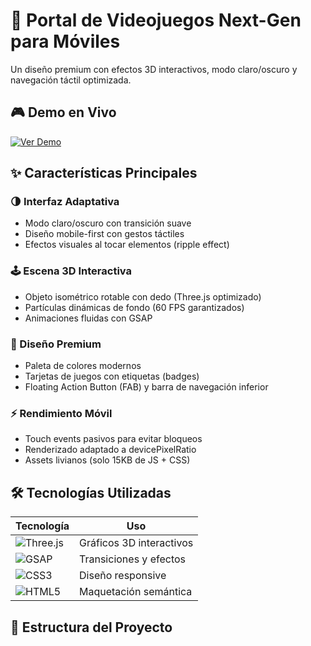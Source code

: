 # 📱 Portal de Videojuegos Next-Gen para Móviles

Un diseño premium con efectos 3D interactivos, modo claro/oscuro y navegación táctil optimizada.

## 🎮 Demo en Vivo
[![Ver Demo](https://img.shields.io/badge/Probar_Demo-Online-6C5CE7?style=for-the-badge)](#)

## ✨ Características Principales

### 🌗 Interfaz Adaptativa
- Modo claro/oscuro con transición suave
- Diseño mobile-first con gestos táctiles
- Efectos visuales al tocar elementos (ripple effect)

### 🕹️ Escena 3D Interactiva
- Objeto isométrico rotable con dedo (Three.js optimizado)
- Partículas dinámicas de fondo (60 FPS garantizados)
- Animaciones fluidas con GSAP

### 🎨 Diseño Premium
- Paleta de colores modernos
- Tarjetas de juegos con etiquetas (badges)
- Floating Action Button (FAB) y barra de navegación inferior

### ⚡ Rendimiento Móvil
- Touch events pasivos para evitar bloqueos
- Renderizado adaptado a devicePixelRatio
- Assets livianos (solo 15KB de JS + CSS)

## 🛠️ Tecnologías Utilizadas

| Tecnología | Uso |
|------------|-----|
| ![Three.js](https://img.shields.io/badge/Three.js-3D_Scene-000000?logo=three.js) | Gráficos 3D interactivos |
| ![GSAP](https://img.shields.io/badge/GSAP-Animaciones-88CE02?logo=greensock) | Transiciones y efectos |
| ![CSS3](https://img.shields.io/badge/CSS3-Estilos-1572B6?logo=css3) | Diseño responsive |
| ![HTML5](https://img.shields.io/badge/HTML5-Estructura-E34F26?logo=html5) | Maquetación semántica |

## 📂 Estructura del Proyecto
